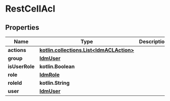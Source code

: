 
# RestCellAcl

## Properties
| Name | Type | Description | Notes |
| ------------ | ------------- | ------------- | ------------- |
| **actions** | [**kotlin.collections.List&lt;IdmACLAction&gt;**](IdmACLAction.md) |  |  [optional] |
| **group** | [**IdmUser**](IdmUser.md) |  |  [optional] |
| **isUserRole** | **kotlin.Boolean** |  |  [optional] |
| **role** | [**IdmRole**](IdmRole.md) |  |  [optional] |
| **roleId** | **kotlin.String** |  |  [optional] |
| **user** | [**IdmUser**](IdmUser.md) |  |  [optional] |
